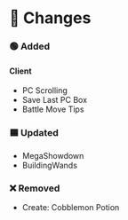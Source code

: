 # 📝 Changes

### 🟢 Added

#### Client

- PC Scrolling
- Save Last PC Box
- Battle Move Tips

### 🟦 Updated

- MegaShowdown
- BuildingWands

### ❌ Removed

- Create: Cobblemon Potion
